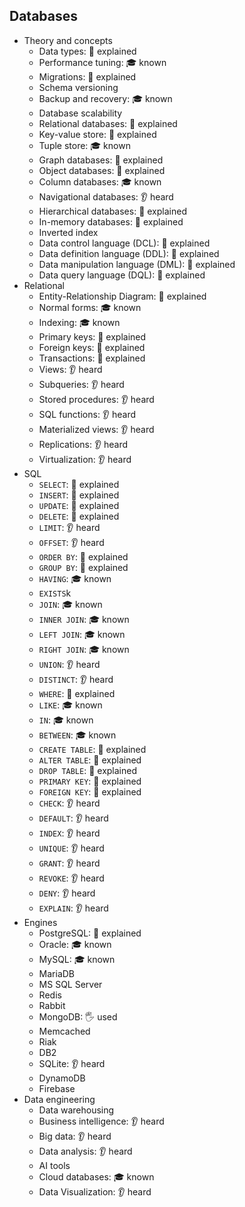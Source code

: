 ## Databases

- Theory and concepts
  - Data types: 🙋 explained
  - Performance tuning: 🎓 known
  - Migrations: 🙋 explained
  - Schema versioning
  - Backup and recovery: 🎓 known
  - Database scalability
  - Relational databases: 🙋 explained
  - Key-value store: 🙋 explained
  - Tuple store: 🎓 known
  - Graph databases: 🙋 explained
  - Object databases: 🙋 explained
  - Column databases: 🎓 known
  - Navigational databases: 👂 heard
  - Hierarchical databases: 🙋 explained
  - In-memory databases: 🙋 explained
  - Inverted index
  - Data control language (DCL): 🙋 explained
  - Data definition language (DDL): 🙋 explained
  - Data manipulation language (DML): 🙋 explained
  - Data query language (DQL): 🙋 explained
- Relational
  - Entity-Relationship Diagram: 🙋 explained
  - Normal forms: 🎓 known
  - Indexing: 🎓 known
  - Primary keys: 🙋 explained
  - Foreign keys: 🙋 explained
  - Transactions: 🙋 explained
  - Views: 👂 heard
  - Subqueries: 👂 heard
  - Stored procedures: 👂 heard
  - SQL functions: 👂 heard
  - Materialized views: 👂 heard
  - Replications: 👂 heard
  - Virtualization: 👂 heard
- SQL
  - `SELECT`: 🙋 explained
  - `INSERT`: 🙋 explained
  - `UPDATE`: 🙋 explained
  - `DELETE`: 🙋 explained
  - `LIMIT`: 👂 heard
  - `OFFSET`: 👂 heard
  - `ORDER BY`: 🙋 explained
  - `GROUP BY`: 🙋 explained
  - `HAVING`: 🎓 known
  - `EXISTS`k
  - `JOIN`: 🎓 known
  - `INNER JOIN`: 🎓 known
  - `LEFT JOIN`: 🎓 known
  - `RIGHT JOIN`: 🎓 known
  - `UNION`: 👂 heard
  - `DISTINCT`: 👂 heard
  - `WHERE`: 🙋 explained
  - `LIKE`: 🎓 known
  - `IN`: 🎓 known
  - `BETWEEN`: 🎓 known
  - `CREATE TABLE`: 🙋 explained
  - `ALTER TABLE`: 🙋 explained
  - `DROP TABLE`: 🙋 explained
  - `PRIMARY KEY`: 🙋 explained
  - `FOREIGN KEY`: 🙋 explained
  - `CHECK`: 👂 heard
  - `DEFAULT`: 👂 heard
  - `INDEX`: 👂 heard
  - `UNIQUE`: 👂 heard
  - `GRANT`: 👂 heard
  - `REVOKE`: 👂 heard
  - `DENY`: 👂 heard
  - `EXPLAIN`: 👂 heard
- Engines
  - PostgreSQL: 🙋 explained
  - Oracle: 🎓 known
  - MySQL: 🎓 known
  - MariaDB
  - MS SQL Server
  - Redis
  - Rabbit
  - MongoDB: 🖐️ used
  - Memcached
  - Riak
  - DB2
  - SQLite: 👂 heard
  - DynamoDB
  - Firebase
- Data engineering
  - Data warehousing
  - Business intelligence: 👂 heard
  - Big data: 👂 heard
  - Data analysis: 👂 heard
  - AI tools
  - Cloud databases: 🎓 known
  - Data Visualization: 👂 heard
